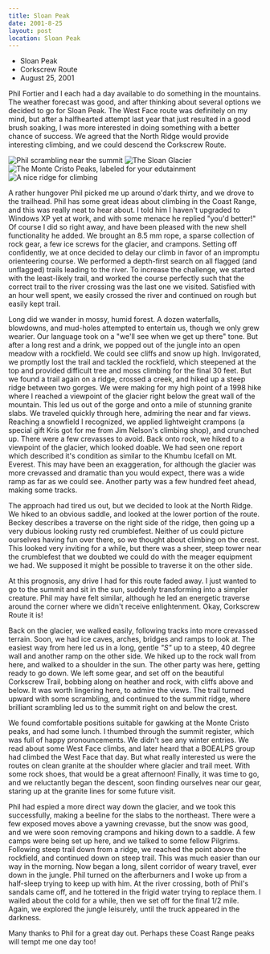 ```yaml
---
title: Sloan Peak
date: 2001-8-25
layout: post
location: Sloan Peak
---
```


* Sloan Peak
* Corkscrew Route
* August 25, 2001

Phil Fortier and I each had a day available to do something in the
mountains. The weather forecast was good, and after thinking about several
options we decided to go for Sloan Peak. The West Face route was definitely on
my mind, but after a halfhearted attempt last year that just resulted in a good
brush soaking, I was more interested in doing something with a better chance of
success. We agreed that the North Ridge would provide interesting climbing, and
we could descend the Corkscrew Route.

![Phil scrambling near the summit](images/articles/trips/2001/finalscram.jpg)
![The Sloan Glacier](images/articles/trips/2001/frstglacier.jpg)
![The Monte Cristo Peaks, labeled for your edutainment](images/articles/trips/2001/kyesarea.jpg)
![A nice ridge for climbing](images/articles/trips/2001/ridgert.jpg)

A rather hungover Phil picked me up around o'dark thirty, and we drove
to the trailhead.  Phil has some great ideas about climbing in the
Coast Range, and this was really neat to hear about. I told him I
haven't upgraded to Windows XP yet at work, and with some menace he
replied "you'd better!" Of course I did so right away, and have been
pleased with the new shell functionality he added. We brought an 8.5
mm rope, a sparse collection of rock gear, a few ice screws for the
glacier, and crampons. Setting off confidently, we at once decided to
delay our climb in favor of an impromptu orienteering course. We
performed a depth-first search on all flagged (and unflagged) trails
leading to the river. To increase the challenge, we started with the
least-likely trail, and worked the course perfectly such that the
correct trail to the river crossing was the last one we
visited. Satisfied with an hour well spent, we easily crossed the
river and continued on rough but easily kept trail.


Long did we wander in mossy, humid forest. A dozen waterfalls,
blowdowns, and mud-holes attempted to entertain us, though we only
grew wearier. Our language took on a "we'll see when we get up there"
tone. But after a long rest and a drink, we popped out of the jungle
into an open meadow with a rockfield. We could see cliffs and snow up
high. Invigorated, we promptly lost the trail and tackled the
rockfield, which steepened at the top and provided difficult tree and
moss climbing for the final 30 feet.  But we found a trail again on a
ridge, crossed a creek, and hiked up a steep ridge between two
gorges. We were making for my high point of a 1998 hike where I
reached a viewpoint of the glacier right below the great wall of the
mountain. This led us out of the gorge and onto a mile of stunning
granite slabs. We traveled quickly through here, admiring the near
and far views. Reaching a snowfield I recognized, we applied
lightweight crampons (a special gift Kris got for me from Jim Nelson's
climbing shop), and crunched up. There were a few crevasses to
avoid. Back onto rock, we hiked to a viewpoint of the glacier, which
looked doable. We had seen one report which described it's condition
as similar to the Khumbu Icefall on Mt. Everest. This may have been an
exaggeration, for although the glacier was more crevassed and dramatic
than you would expect, there was a wide ramp as far as we could
see. Another party was a few hundred feet ahead, making some tracks.


The approach had tired us out, but we decided to look at the North
Ridge. We hiked to an obvious saddle, and looked at the lower portion
of the route. Beckey describes a traverse on the right side of the
ridge, then going up a very dubious looking rusty red
crumblefest. Neither of us could picture ourselves having fun over
there, so we thought about climbing on the crest. This looked very
inviting for a while, but there was a sheer, steep tower near the
crumblefest that we doubted we could do with the meager equipment we
had. We supposed it might be possible to traverse it on the other
side.


At this prognosis, any drive I had for this route faded away. I just
wanted to go to the summit and sit in the sun, suddenly transforming
into a simpler creature. Phil may have felt similar, although he led
an energetic traverse around the corner where we didn't receive
enlightenment. Okay, Corkscrew Route it is!


Back on the glacier, we walked easily, following tracks into more crevassed
terrain.  Soon, we had ice caves, arches, bridges and ramps to look at. The
easiest way from here led us in a long, gentle *"S"* up to a steep, 40 degree
wall and another ramp on the other side. We hiked up to the rock wall from here,
and walked to a shoulder in the sun. The other party was here, getting ready to
go down. We left some gear, and set off on the beautiful Corkscrew Trail,
bobbing along on heather and rock, with cliffs above and below. It was worth
lingering here, to admire the views.  The trail turned upward with some
scrambling, and continued to the summit ridge, where brilliant scrambling led us
to the summit right on and below the crest.


We found comfortable positions suitable for gawking at the Monte
Cristo peaks, and had some lunch. I thumbed through the summit
register, which was full of happy pronouncements.  We didn't see any
winter entries. We read about some West Face climbs, and later heard
that a BOEALPS group had climbed the West Face that day. But what
really interested us were the routes on clean granite at the shoulder
where glacier and trail meet.  With some rock shoes, that would be a
great afternoon! Finally, it was time to go, and we reluctantly began
the descent, soon finding ourselves near our gear, staring up at the
granite lines for some future visit.


Phil had espied a more direct way down the glacier, and we took this
successfully, making a beeline for the slabs to the northeast. There
were a few exposed moves above a yawning crevasse, but the snow was
good, and we were soon removing crampons and hiking down to a
saddle. A few camps were being set up here, and we talked to some
fellow Pilgrims.  Following steep trail down from a ridge, we reached
the point above the rockfield, and continued down on steep trail. This
was much easier than our way in the morning. Now began a long, silent
corridor of weary travel, ever down in the jungle. Phil turned on the
afterburners and I woke up from a half-sleep trying to keep up with
him. At the river crossing, both of Phil's sandals came off, and he
tottered in the frigid water trying to replace them. I wailed about
the cold for a while, then we set off for the final 1/2 mile. Again,
we explored the jungle leisurely, until the truck appeared in the
darkness.


Many thanks to Phil for a great day out. Perhaps these Coast Range
peaks will tempt me one day too!



